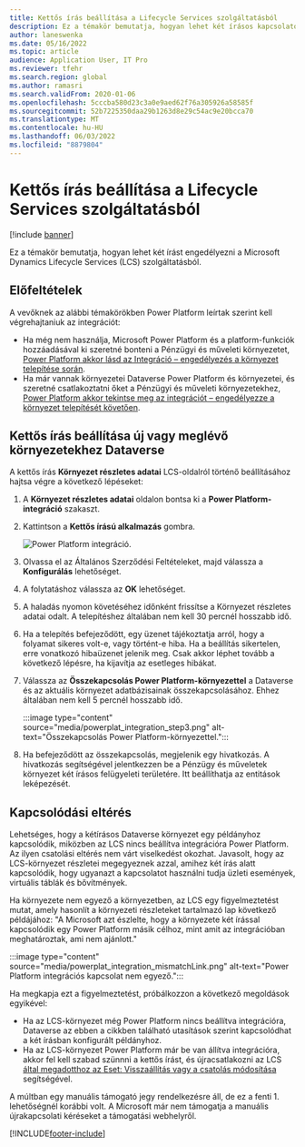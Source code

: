 ```yaml
---
title: Kettős írás beállítása a Lifecycle Services szolgáltatásból
description: Ez a témakör bemutatja, hogyan lehet két írásos kapcsolatot létesíteni a Microsoft Dynamics Lifecycle Services (LCS) szolgáltatásaival.
author: laneswenka
ms.date: 05/16/2022
ms.topic: article
audience: Application User, IT Pro
ms.reviewer: tfehr
ms.search.region: global
ms.author: ramasri
ms.search.validFrom: 2020-01-06
ms.openlocfilehash: 5cccba580d23c3a0e9aed62f76a305926a58585f
ms.sourcegitcommit: 52b7225350daa29b1263d8e29c54ac9e20bcca70
ms.translationtype: MT
ms.contentlocale: hu-HU
ms.lasthandoff: 06/03/2022
ms.locfileid: "8879804"
---
```

# <a name="dual-write-setup-from-lifecycle-services"></a>Kettős írás beállítása a Lifecycle Services szolgáltatásból

[!include [banner](../../includes/banner.md)]



Ez a témakör bemutatja, hogyan lehet két írást engedélyezni a Microsoft Dynamics Lifecycle Services (LCS) szolgáltatásból.

## <a name="prerequisites"></a>Előfeltételek

A vevőknek az alábbi témakörökben Power Platform leírtak szerint kell végrehajtaniuk az integrációt:

- Ha még nem használja, Microsoft Power Platform és a platform-funkciók hozzáadásával ki szeretné bonteni a Pénzügyi és műveleti környezetet, [Power Platform akkor lásd az Integráció – engedélyezés a környezet telepítése során](../../power-platform/enable-power-platform-integration.md#enable-during-deploy).
- Ha már vannak környezetei Dataverse Power Platform és környezetei, és szeretné csatlakoztatni őket a Pénzügyi és műveleti környezetekhez, [Power Platform akkor tekintse meg az integrációt – engedélyezze a környezet telepítését követően](../../power-platform/enable-power-platform-integration.md#enable-after-deploy).

## <a name="set-up-dual-write-for-new-or-existing-dataverse-environments"></a>Kettős írás beállítása új vagy meglévő környezetekhez Dataverse

A kettős írás **Környezet részletes adatai** LCS-oldalról történő beállításához hajtsa végre a következő lépéseket:

1. A **Környezet részletes adatai** oldalon bontsa ki a **Power Platform-integráció** szakaszt.

2. Kattintson a **Kettős írású alkalmazás** gombra.

    ![Power Platform integráció.](media/powerplat_integration_step2.png)

3. Olvassa el az Általános Szerződési Feltételeket, majd válassza a **Konfigurálás** lehetőséget.

4. A folytatáshoz válassza az **OK** lehetőséget.

5. A haladás nyomon követéséhez időnként frissítse a Környezet részletes adatai odalt. A telepítéshez általában nem kell 30 percnél hosszabb idő.  

6. Ha a telepítés befejeződött, egy üzenet tájékoztatja arról, hogy a folyamat sikeres volt-e, vagy történt-e hiba. Ha a beállítás sikertelen, erre vonatkozó hibaüzenet jelenik meg. Csak akkor léphet tovább a következő lépésre, ha kijavítja az esetleges hibákat.

7. Válassza az **Összekapcsolás Power Platform-környezettel** a Dataverse és az aktuális környezet adatbázisainak összekapcsolásához. Ehhez általában nem kell 5 percnél hosszabb idő.

    :::image type="content" source="media/powerplat_integration_step3.png" alt-text="Összekapcsolás Power Platform-környezettel.":::

8. Ha befejeződött az összekapcsolás, megjelenik egy hivatkozás. A hivatkozás segítségével jelentkezzen be a Pénzügy és műveletek környezet két írásos felügyeleti területére. Itt beállíthatja az entitások leképezését.

## <a name="linking-mismatch"></a>Kapcsolódási eltérés

Lehetséges, hogy a kétírásos Dataverse környezet egy példányhoz kapcsolódik, miközben az LCS nincs beállítva integrációra Power Platform. Az ilyen csatolási eltérés nem várt viselkedést okozhat. Javasolt, hogy az LCS-környezet részletei megegyeznek azzal, amihez két írás alatt kapcsolódik, hogy ugyanazt a kapcsolatot használni tudja üzleti események, virtuális táblák és bővítmények.

Ha környezete nem egyező a környezetben, az LCS egy figyelmeztetést mutat, amely hasonlít a környezeti részleteket tartalmazó lap következő példájához: "A Microsoft azt észlelte, hogy a környezete két írással kapcsolódik egy Power Platform másik célhoz, mint amit az integrációban meghatároztak, ami nem ajánlott."

:::image type="content" source="media/powerplat_integration_mismatchLink.png" alt-text="Power Platform integrációs kapcsolat nem egyező.":::

Ha megkapja ezt a figyelmeztetést, próbálkozzon a következő megoldások egyikével:

- Ha az LCS-környezet még Power Platform nincs beállítva integrációra, Dataverse az ebben a cikkben található utasítások szerint kapcsolódhat a két írásban konfigurált példányhoz.
- Ha az LCS-környezet Power Platform már be van állítva integrációra, akkor fel kell szabad szünnni a kettős írást, és újracsatlakozni az LCS [által megadotthoz az Eset: Visszaállítás vagy a csatolás módosítása](relink-environments.md#scenario-reset-or-change-linking) segítségével.

A múltban egy manuális támogató jegy rendelkezésre áll, de ez a fenti 1. lehetőségnél korábbi volt.  A Microsoft már nem támogatja a manuális újrakapcsolati kéréseket a támogatási webhelyről.

[!INCLUDE[footer-include](../../../../includes/footer-banner.md)]
